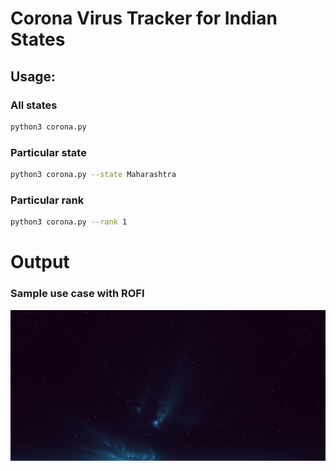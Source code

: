 # Corona Virus Tracker for Indian States

## Usage:

### All states
```bash
python3 corona.py
```

### Particular state
```bash
python3 corona.py --state Maharashtra
```

### Particular rank
```bash
python3 corona.py --rank 1
```

# Output

### Sample use case with ROFI
![Example](example/example.gif)
